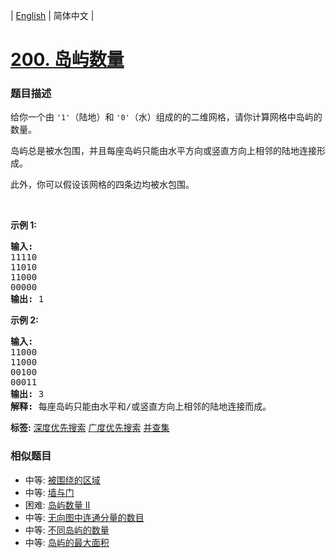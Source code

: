 | [English](README_EN.md) | 简体中文 |

# [200. 岛屿数量](https://leetcode-cn.com/problems/number-of-islands)
 ### 题目描述
<p>给你一个由&nbsp;<code>&#39;1&#39;</code>（陆地）和 <code>&#39;0&#39;</code>（水）组成的的二维网格，请你计算网格中岛屿的数量。</p>

<p>岛屿总是被水包围，并且每座岛屿只能由水平方向或竖直方向上相邻的陆地连接形成。</p>

<p>此外，你可以假设该网格的四条边均被水包围。</p>

<p>&nbsp;</p>

<p><strong>示例 1:</strong></p>

<pre><strong>输入:</strong>
11110
11010
11000
00000
<strong>输出:</strong>&nbsp;1
</pre>

<p><strong>示例&nbsp;2:</strong></p>

<pre><strong>输入:</strong>
11000
11000
00100
00011
<strong>输出: </strong>3
<strong>解释: </strong>每座岛屿只能由水平和/或竖直方向上相邻的陆地连接而成。
</pre>

**标签:**  [深度优先搜索](https://leetcode-cn.com/tag/depth-first-search) [广度优先搜索](https://leetcode-cn.com/tag/breadth-first-search) [并查集](https://leetcode-cn.com/tag/union-find) 
 ### 相似题目
- 中等:	[被围绕的区域](https://leetcode-cn.com/problems/surrounded-regions) 
- 中等:	[墙与门](https://leetcode-cn.com/problems/walls-and-gates) 
- 困难:	[岛屿数量 II](https://leetcode-cn.com/problems/number-of-islands-ii) 
- 中等:	[无向图中连通分量的数目](https://leetcode-cn.com/problems/number-of-connected-components-in-an-undirected-graph) 
- 中等:	[不同岛屿的数量](https://leetcode-cn.com/problems/number-of-distinct-islands) 
- 中等:	[岛屿的最大面积](https://leetcode-cn.com/problems/max-area-of-island) 
